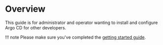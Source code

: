 # Overview

This guide is for administrator and operator wanting to install and configure Argo CD for other developers.

!!! note
    Please make sure you've completed the [getting started guide](../getting_started.md).
